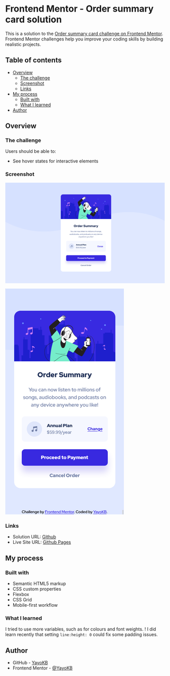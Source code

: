 # Frontend Mentor - Order summary card solution

This is a solution to the [Order summary card challenge on Frontend Mentor](https://www.frontendmentor.io/challenges/order-summary-component-QlPmajDUj). Frontend Mentor challenges help you improve your coding skills by building realistic projects.

## Table of contents

- [Overview](#overview)
  - [The challenge](#the-challenge)
  - [Screenshot](#screenshot)
  - [Links](#links)
- [My process](#my-process)
  - [Built with](#built-with)
  - [What I learned](#what-i-learned)
- [Author](#author)

## Overview

### The challenge

Users should be able to:

- See hover states for interactive elements

### Screenshot

![](./screenshot.jpg)

![](./screenshot-mobile.jpg)

### Links

- Solution URL: [Github](https://www.github.com/YayoKB/fem-order-summary-component)
- Live Site URL: [Github Pages](https://www.yayokb.github.io/fem-order-summary-component)

## My process

### Built with

- Semantic HTML5 markup
- CSS custom properties
- Flexbox
- CSS Grid
- Mobile-first workflow

### What I learned

I tried to use more variables, such as for colours and font weights. ! I did learn recently that setting `line:height: 0` could fix some padding issues.

## Author

- GitHub - [YayoKB](https://www.github.com/YayoKB)
- Frontend Mentor - [@YayoKB](https://www.frontendmentor.io/profile/YayoKB)
